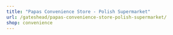 ```yaml
---
title: "Papas Convenience Store - Polish Supermarket"
url: /gateshead/papas-convenience-store-polish-supermarket/
shop: convenience
---
```


